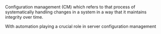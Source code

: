 Configuration management (CM) which refers to that process of systematically handling changes in a system in a way that it maintains integrity over time.

With automation playing a crucial role in server configuration management
